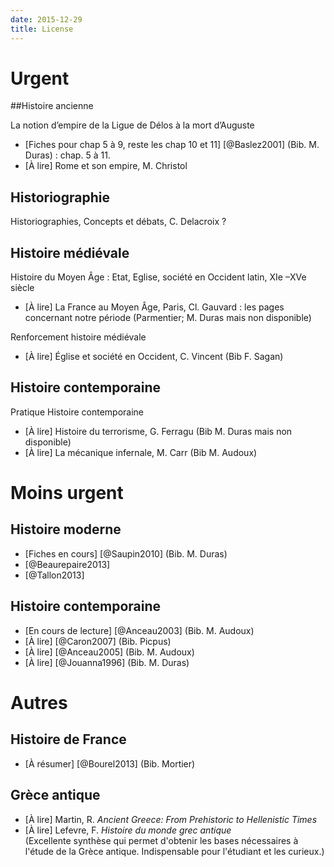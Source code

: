 ```yaml
---
date: 2015-12-29
title: License
---
```


# Urgent

##Histoire ancienne

La notion d’empire de la Ligue de Délos à la mort d’Auguste

* [Fiches pour chap 5 à 9, reste les chap 10 et 11] [@Baslez2001] (Bib. M. Duras) : chap. 5 à 11.
* [À lire] Rome et son empire, M. Christol

## Historiographie

Historiographies, Concepts et débats, C. Delacroix ?

## Histoire médiévale

Histoire du Moyen Âge : Etat, Eglise, société en Occident latin, XIe –XVe  siècle

* [À lire] La France au Moyen Âge, Paris, Cl. Gauvard : les pages concernant notre période (Parmentier; M. Duras mais non disponible)

Renforcement histoire médiévale

* [À lire] Église et société en Occident, C. Vincent (Bib F. Sagan)

## Histoire contemporaine

Pratique Histoire contemporaine

* [À lire] Histoire du terrorisme, G. Ferragu (Bib M. Duras mais non disponible)
* [À lire] La mécanique infernale, M. Carr (Bib M. Audoux)

# Moins urgent

## Histoire moderne

* [Fiches en cours] [@Saupin2010] (Bib. M. Duras)
* [@Beaurepaire2013]
* [@Tallon2013]

## Histoire contemporaine

* [En cours de lecture] [@Anceau2003] (Bib. M. Audoux)
* [À lire] [@Caron2007] (Bib. Picpus)
* [À lire] [@Anceau2005] (Bib. M. Audoux)
* [À lire] [@Jouanna1996] (Bib. M. Duras)


# Autres

## Histoire de France

* [À résumer] [@Bourel2013] (Bib. Mortier)

## Grèce antique

- [À lire] Martin, R. _Ancient Greece: From Prehistoric to Hellenistic
Times_
- [À lire] Lefevre, F. _Histoire du monde grec antique_  
(Excellente synthèse qui permet
d'obtenir les bases nécessaires à l'étude de la Grèce antique. Indispensable
pour l'étudiant et les curieux.)


